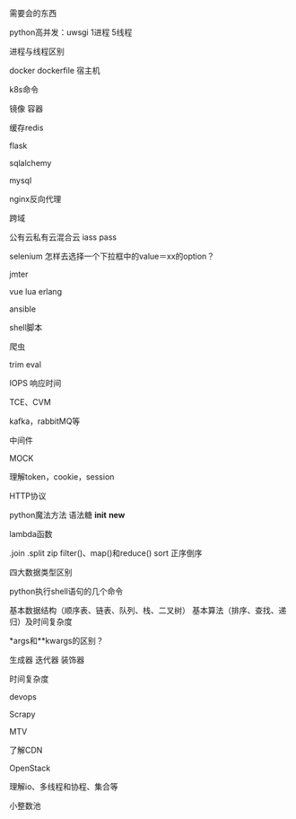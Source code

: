 需要会的东西

python高并发：uwsgi 1进程 5线程

进程与线程区别

docker dockerfile 宿主机

k8s命令

镜像 容器

缓存redis

flask

sqlalchemy

mysql

nginx反向代理

跨域

公有云私有云混合云 iass pass

selenium    怎样去选择一个下拉框中的value＝xx的option？

jmter

vue lua erlang

ansible

shell脚本

爬虫

trim eval

IOPS 响应时间

TCE、CVM

kafka，rabbitMQ等

中间件

MOCK

理解token，cookie，session

HTTP协议

python魔法方法 语法糖 __init__ __new__

lambda函数

.join   .split   zip  filter()、map()和reduce()  sort 正序倒序

四大数据类型区别

python执行shell语句的几个命令

基本数据结构（顺序表、链表、队列、栈、二叉树）
基本算法（排序、查找、递归）及时间复杂度

*args和**kwargs的区别？

生成器 迭代器 装饰器

时间复杂度

devops

Scrapy

MTV

了解CDN

OpenStack

理解io、多线程和协程、集合等


小整数池
